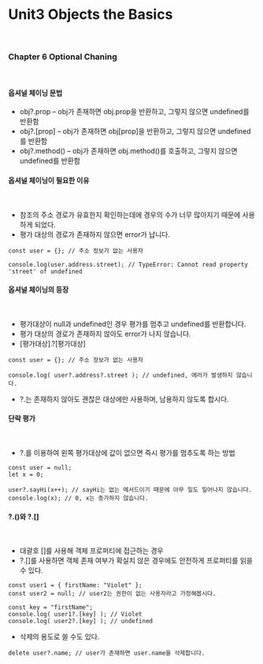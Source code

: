 # Unit3 Objects the Basics
<br>

### Chapter 6 Optional Chaning
<br>

#### 옵셔널 체이닝 문법

- obj?.prop – obj가 존재하면 obj.prop을 반환하고, 그렇지 않으면 undefined를 반환함
- obj?.[prop] – obj가 존재하면 obj[prop]을 반환하고, 그렇지 않으면 undefined를 반환함
- obj?.method() – obj가 존재하면 obj.method()를 호출하고, 그렇지 않으면 undefined를 반환함

#### 옵셔널 체이닝이 필요한 이유
<br>

- 참조의 주소 경로가 유효한지 확인하는데에 경우의 수가 너무 많아지기 때문에 사용하게 되었다.
- 평가 대상의 경로가 존재하지 않으면 error가 납니다.

```
const user = {}; // 주소 정보가 없는 사용자

console.log(user.address.street); // TypeError: Cannot read property 'street' of undefined
```

#### 옵셔널 체이닝의 등장
<br>

- 평가대상이 null과 undefined인 경우 평가를 멈추고 undefined를 반환합니다.
- 평가 대상의 경로가 존재하지 않아도 error가 나지 않습니다.
- [평가대상].?[평가대상]

```
const user = {}; // 주소 정보가 없는 사용자

console.log( user?.address?.street ); // undefined, 에러가 발생하지 않습니다.
```
- ?.는 존재하지 않아도 괜찮은 대상에만 사용하며, 남용하지 않도록 합시다.

#### 단락 평가
<br>

- ?.를 이용하여 왼쪽 평가대상에 값이 없으면 즉시 평가를 멈추도록 하는 방법

```
const user = null;
let x = 0;

user?.sayHi(x++); // sayHi는 없는 메서드이기 때문에 아무 일도 일어나지 않습니다.
console.log(x); // 0, x는 증가하지 않습니다.
```

#### ?.()와 ?.[]
<br>

- 대괄호 []를 사용해 객체 프로퍼티에 접근하는 경우
- ?.[]를 사용하면 객체 존재 여부가 확실치 않은 경우에도 안전하게 프로퍼티를 읽을 수 있다.

```
const user1 = { firstName: "Violet" };
const user2 = null; // user2는 권한이 없는 사용자라고 가정해봅시다.

const key = "firstName";
console.log( user1?.[key] ); // Violet
console.log( user2?.[key] ); // undefined
```

- 삭제의 용도로 쓸 수도 있다.

```
delete user?.name; // user가 존재하면 user.name을 삭제합니다.
```